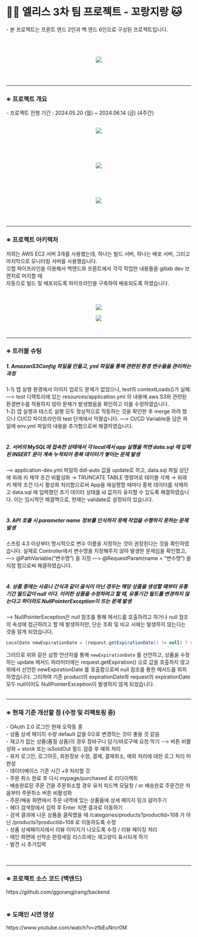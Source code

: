 <h1> 🐕‍🦺 엘리스 3차 팀 프로젝트 - 꼬랑지랑 🐱</h1> 
- 본 프로젝트는 프론트 엔드 2인과 백 엔드 6인으로 구성된 프로젝트입니다. <br/>
<br/>
<br/>
<br/>
<p align="center">
  <img src="https://github.com/wjcho0303/eliceProject3Ggorangjirang/assets/156410727/62158b5f-206a-4184-a4a2-4b3f293f816f">
</p>
<br/>
<br/>

---

<h3>※ 프로젝트 개요 </h3>
- 프로젝트 진행 기간 : 2024.05.20 (월) ~ 2024.06.14 (금) (4주간) <br/>
<br/>
<p align="center">
  <img src="https://github.com/wjcho0303/eliceProject3Ggorangjirang/assets/156410727/9ad8a3a1-f7d0-4f79-8fcf-55556ad08685">
</p>
<br/>
<br/>
<br/>
<p align="center">
  <img src="https://github.com/wjcho0303/eliceProject3Ggorangjirang/assets/156410727/f9560084-9d0d-4897-80c9-6f8f0ffcf3ef">
</p>
<br/>
<br/>
<br/>
<p align="center">
  <img src="https://github.com/wjcho0303/eliceProject3Ggorangjirang/assets/156410727/6d21ebc5-5d4b-4f43-a5bf-235a1ef35c16">
</p>
<br/>
<br/>

---

<h3>※ 프로젝트 아키텍처 </h3>
저희는 AWS EC2 서버 3개를 사용했는데, 하나는 빌드 서버, 하나는 배포 서버, 그리고 마지막으로 모니터링 서버를 사용했습니다.<br/>
깃랩 파이프라인을 이용해서 백엔드와 프론트에서 각각 작업한 내용들을 gitlab dev 브랜치로 머지할 때<br/>
자동으로 빌드 및 배포되도록 파이프라인을 구축하여 배포되도록 하였습니다.<br/>

<br/>
<br/>
<p align="center">
  <img src="https://github.com/wjcho0303/eliceProject3Ggorangjirang/assets/156410727/86fcae22-73ed-4fd8-85c7-8771bda3f3e9">
</p>
<p align="center">
  <img src="https://github.com/wjcho0303/eliceProject3Ggorangjirang/assets/156410727/fecb6e22-de38-44ac-bdd7-f584259a2e52">
</p>
<br/>

---

<h3>※ 트러블 슈팅 </h3>
<h5> 1. AmazonS3Config 파일을 만들고, yml 파일을 통해 관련된 환경 변수들을 관리하는 과정</h5>
1-1) 앱 실행 환경에서 이미지 업로드 문제가 없었으나, test의 contextLoads()가 실패.
—> test 디렉토리에 있는 resources/application.yml 의 내용에 aws S3와 관련된 환경변수를 적용하지 않아 문제가 발생했음을 확인하고 이를 수정하였습니다.
<br/>
1-2) 앱 실행과 테스트 실행 모두 정상적으로 작동하는 것을 확인한 후 merge 하려 했으나 CI/CD 파이프라인의 test 단계에서 막혔습니다.
—> CI/CD Variable을 담은 파일에 env.yml 파일의 내용을 추가함으로써 해결하였습니다.
<br/>
<br/>

<h5> 2. 서버의 MySQL에 접속한 상태에서 각 local에서 app 실행을 하면 data.sql 에 입력된 INSERT 문이 계속 누적되어 중복 데이터가 쌓이는 문제 발생</h5>
—> application-dev.yml 파일의 ddl-auto 값을 update로 하고, data.sql 파일 상단에 외래 키 제약 조건 비활성화 → TRUNCATE TABLE 명령어로 테이블 삭제 → 외래 키 제약 조건 다시 활성화 처리함으로써 App을 재실행할 때마다 중복 데이터를 삭제하고 data.sql 에 입력했던 초기 데이터 상태를 id 값까지 유지할 수 있도록 해결하였습니다. 이는 임시적인 해결책으로, 현재는 validate로 설정되어 있습니다.
<br/>
<br/>

<h5> 3. API 호출 시 parameter name 정보를 인식하지 못해 작업을 수행하지 못하는 문제 발생</h5>
스프링 4.3 이상부터 명시적으로 변수 이름을 지정하는 것이 권장된다는 것을 확인하였습니다. 실제로 Controller에서 변수명을 지정해주지 않아 발생한 문제임을 확인했고,
—> @PathVariable(”변수명”) 을 지정
—> @RequestParam(name = “변수명”) 을 지정
함으로써 해결하였습니다.
<br/>
<br/>

<h5> 4. 상품 중에는 사료나 간식과 같이 음식이 아닌 경우는 해당 상품을 생성할 때부터 유통기간 필드값이 null 이다.  이러한 상품을 수정하려고 할 때, 유통기간 필드를 변경하지 않는다고 하더라도 NullPointerException이 뜨는 문제 발생
</h5>
—> NullPointerException은 null 참조를 통해 메서드를 호출하려고 하거나 null 참조의 속성에 접근하려고 할 때 발생하지만, 단순 조회 및 비교 시에는 발생하지 않는다는 것을 알게 되었습니다. 
<br/>

```java
LocalDate newExpirationDate = (request.getExpirationDate() != null) ? request.getExpirationDate() : product.getExpirationDate();
```

그러므로 위와 같은 삼항 연산자를 통해 `newExpirationDate` 를 선언하고, 상품을 수정하는 update 메서드 파라미터에는 request.getExpiration() 으로 값을 호출하지 않고 위에서 선언한 newExpirationDate 를 호출함으로써 null 참조를 통한 메서드를 회피하였습니다.
그리하여 기존 product의 expirationDate와 request의 expirationDate 모두 null이어도  NullPointerException이 발생하지 않게 되었습니다.
<br/>
<br/>

---

<h3>※ 현재 기준 개선할 점 (수정 및 리팩토링 중)</h3>
- OAuth 2.0 로그인 현재 오작동 중<br/>
- 상품 상세 페이지 수량 default 값을 0으로 변경하는 것이 좋을 것 같음<br/>
- 재고가 없는 상품(품절 상품)의 경우 장바구니 담기/바로구매 요청 막기 --> 버튼 비활성화 + stock 또는 isSoldOut 필드 검증 후 예외 처리<br/>
- 유저 로그인, 로그아웃, 회원정보 수정, 결제, 결제취소, 예외 처리에 대한 로그 처리 미완성<br/>
- 데이터베이스 기준 시간 +9 처리할 것<br/>
- 주문 취소 완료 후 다시 mypage/purchased 로 리다이렉트<br/>
- 배송완료된 주문 건을 주문취소할 경우 유저 피드백 모달창 / or 배송완료 주문건은 처음부터 주문취소 버튼 비활성화<br/>
- 주문/배송 화면에서 주문 내역에 있는 상품들에 상세 페이지 링크 걸어주기<br/>
- 헤더 검색창에서 입력 후 Enter 치면 결과로 이동하기<br/>
- 검색 결과에 나온 상품을 클릭했을 때 /categories/products?productId=108 가 아닌 /products?productId=108 로 이동하도록 수정<br/>
- 상품 상세페이지에서 리뷰 이미지가 나오도록 수정 / 리뷰 페이징 처리<br/>
- 메인 화면에 선착순 한정세일 리스트에는 재고량이 표시되게 하기<br/>
- 발견 시 추가입력<br/>
<br/>
<br/>

---

<h3>※ 프로젝트 소스 코드 (백엔드) </h3>
https://github.com/ggorangjirang/backend
<br/>
<br/>
<h3>※ 도메인 시연 영상 </h3>
https://www.youtube.com/watch?v=zfbEuNrcr0M
<br/>
<br/>
